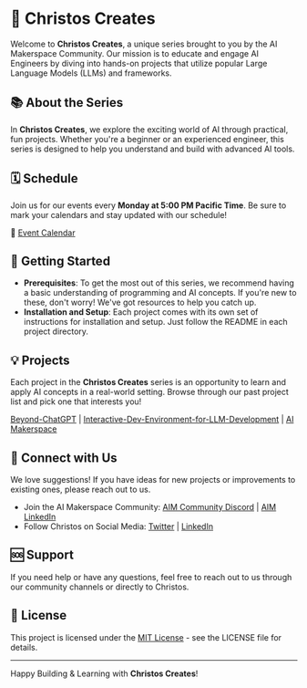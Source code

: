 # 🚀 Christos Creates

Welcome to **Christos Creates**, a unique series brought to you by the AI Makerspace Community. Our mission is to educate and engage AI Engineers by diving into hands-on projects that utilize popular Large Language Models (LLMs) and frameworks.

## 📚 About the Series

In **Christos Creates**, we explore the exciting world of AI through practical, fun projects. Whether you're a beginner or an experienced engineer, this series is designed to help you understand and build with advanced AI tools.

## 🗓 Schedule

Join us for our events every **Monday at 5:00 PM Pacific Time**. Be sure to mark your calendars and stay updated with our schedule!

📅 [Event Calendar](https://calendar.google.com/calendar/u/1?cid=Y183OWY0ZWZlOGM3ZDZlOGE1OTZhZDE1Y2YwZGRjM2YyOTQ3YTAwMjYzYWNlNmEwNWNkN2M2YWIxYWQzZTIzYzM5QGdyb3VwLmNhbGVuZGFyLmdvb2dsZS5jb20)

## 🌟 Getting Started

- **Prerequisites**: To get the most out of this series, we recommend having a basic understanding of programming and AI concepts. If you're new to these, don't worry! We've got resources to help you catch up.
- **Installation and Setup**: Each project comes with its own set of instructions for installation and setup. Just follow the README in each project directory.

## 💡 Projects

Each project in the **Christos Creates** series is an opportunity to learn and apply AI concepts in a real-world setting. Browse through our past project list and pick one that interests you!

[Beyond-ChatGPT](https://github.com/AI-Maker-Space/Beyond-ChatGPT) | [Interactive-Dev-Environment-for-LLM-Development](https://github.com/AI-Maker-Space/Interactive-Dev-Environment-for-LLM-Development) | [AI Makerspace](https://github.com/AI-Maker-Space)

## 🔗 Connect with Us

We love suggestions! If you have ideas for new projects or improvements to existing ones, please reach out to us.
- Join the AI Makerspace Community: [AIM Community Discord](https://discord.gg/RzhvYvAwzA) | [AIM LinkedIn](https://www.linkedin.com/company/ai-maker-space/)
- Follow Christos on Social Media: [Twitter](https://twitter.com/christosmagg) | [LinkedIn](https://www.linkedin.com/in/christos-magganas/)

## 🆘 Support

If you need help or have any questions, feel free to reach out to us through our community channels or directly to Christos.

## 📜 License

This project is licensed under the [MIT License](https://github.com/AI-Maker-Space/AIM-Build-Christos-Creates/blob/main/LICENSE) - see the LICENSE file for details.

---

Happy Building & Learning with **Christos Creates**!
